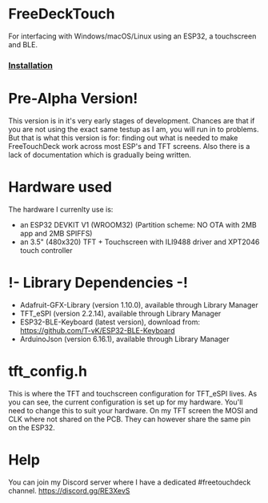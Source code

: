 # FreeDeckTouch
For interfacing with Windows/macOS/Linux using an ESP32, a touchscreen and BLE.

### [Installation](https://github.com/DustinWatts/FreeTouchDeck/blob/master/installation.md)

# Pre-Alpha Version!

This version is in it's very early stages of development. Chances are that if you are not using the exact
same testup as I am, you will run in to problems. But that is what this version is for: finding out what is needed
to make FreeTouchDeck work across most ESP's and TFT screens. Also there is a lack of documentation which is gradually being written.

# Hardware used

The hardware I currenlty use is:

- an ESP32 DEVKIT V1 (WROOM32) (Partition scheme: NO OTA with 2MB app and 2MB SPIFFS)
- an 3.5" (480x320) TFT + Touchscreen with ILI9488 driver and XPT2046 touch controller

# !- Library Dependencies -!
- Adafruit-GFX-Library (version 1.10.0), available through Library Manager
- TFT_eSPI (version 2.2.14), available through Library Manager
- ESP32-BLE-Keyboard (latest version), download from: https://github.com/T-vK/ESP32-BLE-Keyboard
- ArduinoJson (version 6.16.1), available through Library Manager

# tft_config.h

This is where the TFT and touchscreen configuration for TFT_eSPI lives. As you can see, the current configuration is set up for my hardware. You'll need to change this to suit your hardware. On my TFT screen the MOSI and CLK where not shared on the PCB. They can however share the same pin on the ESP32.

# Help

You can join my Discord server where I have a dedicated #freetouchdeck channel. https://discord.gg/RE3XevS
